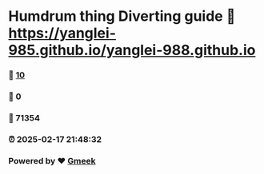 # Humdrum thing Diverting guide :link: https://yanglei-985.github.io/yanglei-988.github.io 
### :page_facing_up: [10](https://yanglei-985.github.io/yanglei-988.github.io/tag.html) 
### :speech_balloon: 0 
### :hibiscus: 71354 
### :alarm_clock: 2025-02-17 21:48:32 
### Powered by :heart: [Gmeek](https://github.com/Meekdai/Gmeek)
